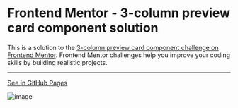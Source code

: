# Frontend Mentor - 3-column preview card component solution

This is a solution to the [3-column preview card component challenge on Frontend Mentor](https://www.frontendmentor.io/challenges/3column-preview-card-component-pH92eAR2-). Frontend Mentor challenges help you improve your coding skills by building realistic projects.

---

[See in GitHub Pages](https://denisomarcuyottito.github.io/3-column-preview-card-component/)

![image](https://user-images.githubusercontent.com/75378049/160500394-eb7420fc-99eb-4378-9612-321c422a6ac1.png)
